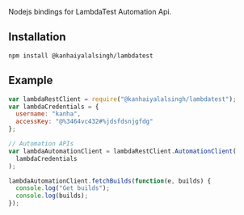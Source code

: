 Nodejs bindings for LambdaTest Automation Api.

## Installation

```
npm install @kanhaiyalalsingh/lambdatest
```

## Example

```js
var lambdaRestClient = require("@kanhaiyalalsingh/lambdatest");
var lambdaCredentials = {
  username: "kanha",
  accessKey: "@%3464vc432#%jdsfdsnjgfdg"
};

// Automation APIs
var lambdaAutomationClient = lambdaRestClient.AutomationClient(
  lambdaCredentials
);

lambdaAutomationClient.fetchBuilds(function(e, builds) {
  console.log("Get builds");
  console.log(builds);
});
```
